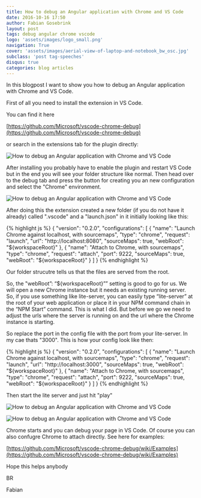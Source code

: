 ```yaml
---
title: How to debug an Angular application with Chrome and VS Code
date: 2016-10-16 17:50
author: Fabian Gosebrink
layout: post
tags: debug angular chrome vscode
logo: 'assets/images/logo_small.png'
navigation: True
cover: 'assets/images/aerial-view-of-laptop-and-notebook_bw_osc.jpg'
subclass: 'post tag-speeches'
disqus: true
categories: blog articles
---
```


In this blogpost I want to show you how to debug an Angular application with Chrome and VS Code.

First of all you need to install the extension in VS Code.

You can find it here

[https://github.com/Microsoft/vscode-chrome-debug](https://github.com/Microsoft/vscode-chrome-debug)

or search in the extensions tab for the plugin directly:

![How to debug an Angular application with Chrome and VS Code]({{site.baseurl}}assets/articles/wp-content/uploads/2016/10/HowtodebuganAngular2applicationwithChromeandVSCode_01.jpg)

After installing you probably have to enable the plugin and restart VS Code but in the end you will see your folder structure like normal. Then head over to the debug tab and press the button for creating you an new configuration and select the "Chrome" environment.

![How to debug an Angular application with Chrome and VS Code]({{site.baseurl}}assets/articles/wp-content/uploads/2016/10/HowtodebuganAngular2applicationwithChromeandVSCode_02-1024x276.jpg)

After doing this the extension created a new folder (if you do not have it already) called ".vscode" and a "launch.json" in it initially looking like this:

{% highlight js %}
{
    "version": "0.2.0",
    "configurations": [
        {
            "name": "Launch Chrome against localhost, with sourcemaps",
            "type": "chrome",
            "request": "launch",
            "url": "http://localhost:8080",
            "sourceMaps": true,
            "webRoot": "${workspaceRoot}"
        },
        {
            "name": "Attach to Chrome, with sourcemaps",
            "type": "chrome",
            "request": "attach",
            "port": 9222,
            "sourceMaps": true,
            "webRoot": "${workspaceRoot}"
        }
    ]
}
{% endhighlight %}

Our folder strucutre tells us that the files are served from the root.

So, the "webRoot”: “${workspaceRoot}”” setting is good to go for us. We will open a new Chrome instance but it needs an existing running server. So, if you use something like lite-server, you can easily type “lite-server” at the root of your web application or place it in your NPM command chain in the “NPM Start” command. This is what I did.
But before we go we need to adjust the urls where the server is running on and the url where the Chrome instance is starting.

So replace the port in the config file with the port from your lite-server. In my cae thats "3000". This is how your config look like then:

{% highlight js %}
{
    "version": "0.2.0",
    "configurations": [
        {
            "name": "Launch Chrome against localhost, with sourcemaps",
            "type": "chrome",
            "request": "launch",
            "url": "http://localhost:3000",
            "sourceMaps": true,
            "webRoot": "${workspaceRoot}"
        },
        {
            "name": "Attach to Chrome, with sourcemaps",
            "type": "chrome",
            "request": "attach",
            "port": 9222,
            "sourceMaps": true,
            "webRoot": "${workspaceRoot}"
        }
    ]
}
{% endhighlight %}


Then start the lite server and just hit "play"

![How to debug an Angular application with Chrome and VS Code]({{site.baseurl}}assets/articles/wp-content/uploads/2016/10/HowtodebuganAngular2applicationwithChromeandVSCode_04.jpg)</a>

![How to debug an Angular application with Chrome and VS Code]({{site.baseurl}}assets/articles/wp-content/uploads/2016/10/HowtodebuganAngular2applicationwithChromeandVSCode-1024x608.gif)</a>

Chrome starts and you can debug your page in VS Code. Of course you can also confugre Chrome to attach directly. See here for examples:

[https://github.com/Microsoft/vscode-chrome-debug/wiki/Examples](https://github.com/Microsoft/vscode-chrome-debug/wiki/Examples)

Hope this helps anybody

BR

Fabian
